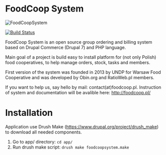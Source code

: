 FoodCoop System
==============
![FoodCoopSystem](http://www.foodcoop.pl/images/logo.png)

[![Build Status](https://travis-ci.org/FoodCoopSystem/foodcoopsystem.svg)](https://travis-ci.org/FoodCoopSystem/foodcoopsystem)

FoodCoop System is an open source group ordering and billing system based on Drupal Commerce (Drupal 7) and PHP language.

Main goal of a project is build easy to install platform for (not only Polish) food cooperatives, to help manage orders, stock, tasks and members.

 First version of the system was founded in 2013 by UNDP for Warsaw Food Cooperative and was developed by Obin.org and RatioWeb.pl members. 
 
  If you want to help us, say hello by mail: contact(at)foodcoop.pl. Instruction of system and documentation will be avalible here: http://foodcoop.pl/  


Installation
==============

Application use Drush Make (https://www.drupal.org/project/drush_make) to download all needed components.
1. Go to app/ directory:
```cd app/```
2. Run drush make script: 
```drush make foodcoopsystem.make```


